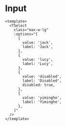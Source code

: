 <style lang="scss">
.mdp-demo__preview {
  > .t-input:not(:first-child){
    margin-top: 1rem;
  }
}
</style>

# Input

```vue preview
<template>
  <TSelect
    class="max-w-lg"
    :options="[
      {
        value: 'jack',
        label: 'Jack',
      },
      {
        value: 'lucy',
        label: 'Lucy',
      },
      {
        value: 'disabled',
        label: 'Disabled',
        disabled: true,
      },
      {
        value: 'yiminghe',
        label: 'Yiminghe',
      },
    ]"
  />
</template>
```

